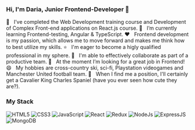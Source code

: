 ### Hi, I'm Daria, Junior Frontend-Developer 👋

🔭  &nbsp; I’ve completed the Web Development training course and Development of Complex Front-end applications on React.js course.
🌱  &nbsp; I’m currently learning Frontend-testing, Angular & TypeScript.
❤️  &nbsp; Frontend development is my passion, which allows me to move forward and makes me think how to best utilize my skills.
⭐  &nbsp; I'm eager to become a higly qualified professional in my sphere.
👯  &nbsp; I'm able to effectively collaborate as part of a productive team.
🤔  &nbsp; At the moment I’m looking for a great job in Frontend!
😄  &nbsp; My hobbies are cross-country ski, sci-fi, Playstation videogames and Manchester United football team.
🐶  &nbsp; When I find me a position, I'll certainly get a Cavalier King Charles Spaniel (have you ever seen how cute they are?).

### My Stack
![HTML5](https://img.shields.io/badge/HTML5-E34F26?style=for-the-badge&logo=html5&logoColor=white)
![CSS3](https://img.shields.io/badge/CSS3-1572B6?style=for-the-badge&logo=css3&logoColor=white)
![JavaScript](https://img.shields.io/badge/JavaScript-F7DF1E?style=for-the-badge&logo=javascript&logoColor=black)
![React](https://img.shields.io/badge/React-20232A?style=for-the-badge&logo=react&logoColor=61DAFB)
![Redux](https://img.shields.io/badge/Redux-593D88?style=for-the-badge&logo=redux&logoColor=white)
![NodeJs](https://img.shields.io/badge/Node.js-43853D?style=for-the-badge&logo=node.js&logoColor=white)
![ExpressJS](https://img.shields.io/badge/Express.js-404D59?style=for-the-badge)
![MongoDB](https://img.shields.io/badge/MongoDB-4EA94B?style=for-the-badge&logo=mongodb&logoColor=white)
